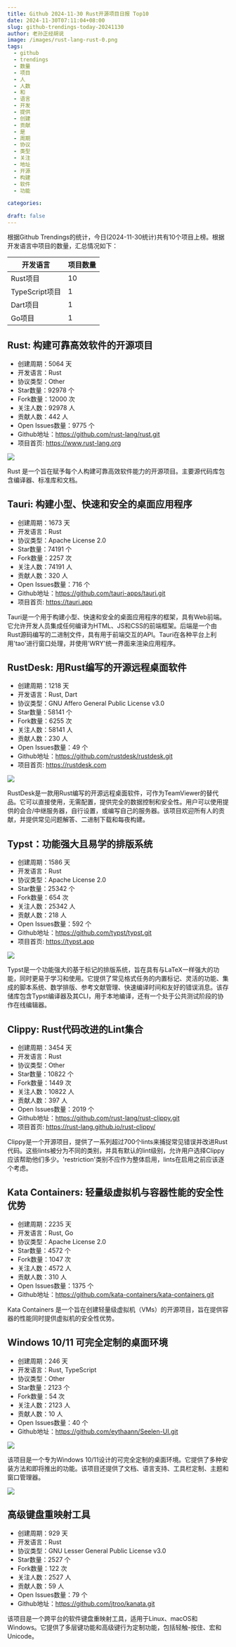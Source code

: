 ```yaml
---
title: Github 2024-11-30 Rust开源项目日报 Top10
date: 2024-11-30T07:11:04+08:00
slug: github-trendings-today-20241130
author: 老孙正经胡说
image: /images/rust-lang-rust-0.png
tags:
  - github
  - trendings
  - 数量
  - 项目
  - 人
  - 人数
  - 和
  - 语言
  - 开发
  - 提供
  - 创建
  - 贡献
  - 是
  - 周期
  - 协议
  - 类型
  - 关注
  - 地址
  - 开源
  - 构建
  - 软件
  - 功能

categories:

draft: false
---
```



根据Github Trendings的统计，今日(2024-11-30统计)共有10个项目上榜。根据开发语言中项目的数量，汇总情况如下：

| 开发语言 | 项目数量 |
|  ----  | ----  |
| Rust项目 | 10 |
| TypeScript项目 | 1 |
| Dart项目 | 1 |
| Go项目 | 1 |

## Rust: 构建可靠高效软件的开源项目

* 创建周期：5064 天
* 开发语言：Rust
* 协议类型：Other
* Star数量：92978 个
* Fork数量：12000 次
* 关注人数：92978 人
* 贡献人数：442 人
* Open Issues数量：9775 个
* Github地址：https://github.com/rust-lang/rust.git
* 项目首页: https://www.rust-lang.org


![](/images/rust-lang-rust-0.png)

Rust 是一个旨在赋予每个人构建可靠高效软件能力的开源项目。主要源代码库包含编译器、标准库和文档。

## Tauri: 构建小型、快速和安全的桌面应用程序

* 创建周期：1673 天
* 开发语言：Rust
* 协议类型：Apache License 2.0
* Star数量：74191 个
* Fork数量：2257 次
* 关注人数：74191 人
* 贡献人数：320 人
* Open Issues数量：716 个
* Github地址：https://github.com/tauri-apps/tauri.git
* 项目首页: https://tauri.app


Tauri是一个用于构建小型、快速和安全的桌面应用程序的框架，具有Web前端。它允许开发人员集成任何编译为HTML、JS和CSS的前端框架。后端是一个由Rust源码编写的二进制文件，具有用于前端交互的API。Tauri在各种平台上利用'tao'进行窗口处理，并使用'WRY'统一界面来渲染应用程序。

## RustDesk: 用Rust编写的开源远程桌面软件

* 创建周期：1218 天
* 开发语言：Rust, Dart
* 协议类型：GNU Affero General Public License v3.0
* Star数量：58141 个
* Fork数量：6255 次
* 关注人数：58141 人
* 贡献人数：230 人
* Open Issues数量：49 个
* Github地址：https://github.com/rustdesk/rustdesk.git
* 项目首页: https://rustdesk.com


![](/images/rustdesk-rustdesk-0.png)

RustDesk是一款用Rust编写的开源远程桌面软件，可作为TeamViewer的替代品。它可以直接使用，无需配置，提供完全的数据控制和安全性。用户可以使用提供的会合/中继服务器，自行设置，或编写自己的服务器。该项目欢迎所有人的贡献，并提供常见问题解答、二进制下载和每夜构建。

## Typst：功能强大且易学的排版系统

* 创建周期：1586 天
* 开发语言：Rust
* 协议类型：Apache License 2.0
* Star数量：25342 个
* Fork数量：654 次
* 关注人数：25342 人
* 贡献人数：218 人
* Open Issues数量：592 个
* Github地址：https://github.com/typst/typst.git
* 项目首页: https://typst.app


![](/images/typst-typst-0.png)

Typst是一个功能强大的基于标记的排版系统，旨在具有与LaTeX一样强大的功能，同时更易于学习和使用。它提供了常见格式任务的内置标记、灵活的功能、集成的脚本系统、数学排版、参考文献管理、快速编译时间和友好的错误消息。该存储库包含Typst编译器及其CLI，用于本地编译，还有一个处于公共测试阶段的协作在线编辑器。

## Clippy: Rust代码改进的Lint集合

* 创建周期：3454 天
* 开发语言：Rust
* 协议类型：Other
* Star数量：10822 个
* Fork数量：1449 次
* 关注人数：10822 人
* 贡献人数：397 人
* Open Issues数量：2019 个
* Github地址：https://github.com/rust-lang/rust-clippy.git
* 项目首页: https://rust-lang.github.io/rust-clippy/


Clippy是一个开源项目，提供了一系列超过700个lints来捕捉常见错误并改进Rust代码。这些lints被分为不同的类别，并具有默认的lint级别，允许用户选择Clippy应该帮助他们多少。'restriction'类别不应作为整体启用，lints在启用之前应该逐个考虑。

## Kata Containers: 轻量级虚拟机与容器性能的安全性优势

* 创建周期：2235 天
* 开发语言：Rust, Go
* 协议类型：Apache License 2.0
* Star数量：4572 个
* Fork数量：1047 次
* 关注人数：4572 人
* 贡献人数：310 人
* Open Issues数量：1375 个
* Github地址：https://github.com/kata-containers/kata-containers.git


Kata Containers 是一个旨在创建轻量级虚拟机（VMs）的开源项目，旨在提供容器的性能同时提供虚拟机的安全性优势。

## Windows 10/11 可完全定制的桌面环境

* 创建周期：246 天
* 开发语言：Rust, TypeScript
* 协议类型：Other
* Star数量：2123 个
* Fork数量：54 次
* 关注人数：2123 人
* 贡献人数：10 人
* Open Issues数量：40 个
* Github地址：https://github.com/eythaann/Seelen-UI.git


![](/images/eythaann-seelen-ui-0.png)

该项目是一个专为Windows 10/11设计的可完全定制的桌面环境。它提供了多种安装方法和即将推出的功能。该项目还提供了文档、语言支持、工具栏定制、主题和窗口管理器。

![](/images/eythaann-seelen-ui-1.png)

## 高级键盘重映射工具

* 创建周期：929 天
* 开发语言：Rust
* 协议类型：GNU Lesser General Public License v3.0
* Star数量：2527 个
* Fork数量：122 次
* 关注人数：2527 人
* 贡献人数：59 人
* Open Issues数量：79 个
* Github地址：https://github.com/jtroo/kanata.git


该项目是一个跨平台的软件键盘重映射工具，适用于Linux、macOS和Windows。它提供了多层键功能和高级键行为定制功能，包括轻触-按住、宏和Unicode。

